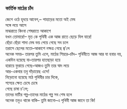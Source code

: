 ### কার্তিক মাঠের চাঁদ
জেগে ওঠে হৃদয়ে আবেগ,– 
পাহাড়ের মতো অই মেঘ  
সঙ্গে লয়ে আসে   
মাঝরাতে কিংবা শেষরাতে আকাশে  
যখন তোমারে!– 
মৃত কে পৃথিবী এক আজ রাতে ছেড়ে দিল যারে!  
ছেঁড়া ছেঁড়া শাদা মেঘ ভয় পেয়ে গেছে সব চলে  
তরাসে ছেলের মতো–আকাশে নক্ষত্র গেছে জ্ব’লে  
অনেক সময়– 
তারপর তুমি এলে, মাঠের শিয়রে–চাঁদ– 
পৃথিবীতে আজ আর যা হবার নয়,  
একদিন হয়েছে যা–তারপর হাতছাড়া হয়ে  
হারায়ে ফুরায়ে গেছে–আজও তুমি তার স্বাদ লয়ে  
আর-একবার তবু দাঁড়ায়েছ এসে!  
নিড়োনো হয়েছে মাঠ পৃথিবীর চার দিকে,  
শস্যের ক্ষেত চেষে চেষে  
গেছে চাষা চ’লে;  
তাদের মাটির গল্প–তাদের মাঠের গল্প সব শেষ হলে  
অনেক তবুও থাকে বাকি– 
তুমি জানো–এ পৃথিবী আজ জানে তা কি!  